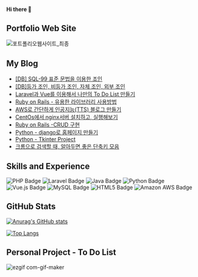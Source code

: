 #### Hi there 👋
## Portfolio Web Site
![포트폴리오웹사이트_최종](https://user-images.githubusercontent.com/65009016/136656991-f64a6c72-40be-4fd3-8775-887fb55d14b9.gif)



## My Blog
- <a href="https://bill1224.tistory.com/349">[DB] SQL-99 표준 문법을 이용한 조인</a>
- <a href="https://bill1224.tistory.com/348">[DB]등가 조인, 비등가 조인, 자체 조인, 외부 조인</a>
- <a href="https://bill1224.tistory.com/312">Laravel과 Vue를 이용해서 나만의 To Do List 만들기</a>
- <a href="https://bill1224.tistory.com/328">Ruby on Rails - 유용한 라이브러리 사용방법</a>
- <a href="https://bill1224.tistory.com/296">AWS로 간단하게 인공지능(TTS) 블로그 만들기</a>
- <a href="https://bill1224.tistory.com/340">CentOs에서 nginx서버 설치하고, 실행해보기</a>
- <a href="https://bill1224.tistory.com/323">Ruby on Rails -CRUD 구현</a>
- <a href="https://bill1224.tistory.com/259">Python - django로 홈페이지 만들기</a>
- <a href="https://bill1224.tistory.com/248">Python - Tkinter Project</a>
- <a href="https://bill1224.tistory.com/267">크롬으로 검색할 때, 알아두면 좋은 단축키 모음</a>
  

## Skills and Experience

![PHP Badge](http://img.shields.io/badge/PHP-777BB4.svg?&style=for-the-badge&logo=PHP&logoColor=white)
![Laravel Badge](http://img.shields.io/badge/Laravel-FF2D20.svg?&style=for-the-badge&logo=Laravel&logoColor=white)
![Java Badge](http://img.shields.io/badge/Java-777BB4.svg?&style=for-the-badge&logo=Java&logoColor=white)
![Python Badge](http://img.shields.io/badge/Python-3776AB.svg?&style=for-the-badge&logo=Python&logoColor=white)
![Vue.js Badge](http://img.shields.io/badge/Vue.js-4FC08D.svg?&style=for-the-badge&logo=Vue.js&logoColor=white)
![MySQL Badge](http://img.shields.io/badge/MySQL-4479A1.svg?&style=for-the-badge&logo=MySQL&logoColor=white)
![HTML5 Badge](http://img.shields.io/badge/HTML5-E34F26.svg?&style=for-the-badge&logo=HTML5&logoColor=white)
<span style="text-align: center">![Amazon AWS Badge](http://img.shields.io/badge/Amazon-AWS-232F3E.svg?&style=for-the-badge&logo=Amazon-AWS&logoColor=white)</span>


## GitHub Stats

[![Anurag's GitHub stats](https://github-readme-stats.vercel.app/api?username=jongin1004&show_icons=true&theme=tokyonight&include_all_commits=true&count_private=true)](https://github.com/anuraghazra/github-readme-stats)

[![Top Langs](https://github-readme-stats.vercel.app/api/top-langs/?username=jongin1004&layout=compact&theme=tokyonight)](https://github.com/anuraghazra/github-readme-stats)



## Personal Project - To Do List 

![ezgif com-gif-maker](https://user-images.githubusercontent.com/65009016/131626790-f08ab2c7-1124-471e-8f73-555417896646.gif)

